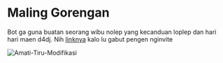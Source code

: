 # Maling Gorengan
Bot ga guna buatan seorang wibu nolep yang kecanduan loplep dan hari hari maen d4dj.
Nih [linknya](https://discord.com/oauth2/authorize?client_id=1008923808255709214&permissions=8&scope=bot+applications.commands) kalo lu gabut pengen nginvite

![Amati-Tiru-Modifikasi](https://raw.githubusercontent.com/gorenganhunter/static/main/images%20(45)%20(12).jpeg)
